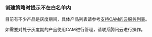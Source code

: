 ### 创建策略时提示不在白名单内

目前有不少产品是灰度期间，具体产品列表请参考[支持CAM的云服务列表](https://www.qcloud.com/document/product/598/10588)。

如需要对处于灰度期的产品使用CAM进行管理，请联系腾讯云进行操作。